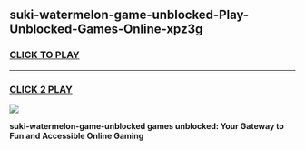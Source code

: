 
## suki-watermelon-game-unblocked-Play-Unblocked-Games-Online-xpz3g
<h3>
<a href="https://premium76.site?title=suki-watermelon-game-unblocked&ref=25A">CLICK TO PLAY</a></h3>
<hr>

<h3>
<a href="https://premium76.site?title=suki-watermelon-game-unblocked&ref=25A">CLICK 2 PLAY</a>
  
</h3>

<a href="https://premium76.site?title=suki-watermelon-game-unblocked&ref=25A"><img src="https://clearcache.store/games.png"></a>


**suki-watermelon-game-unblocked games unblocked: Your Gateway to Fun and Accessible Online Gaming**
